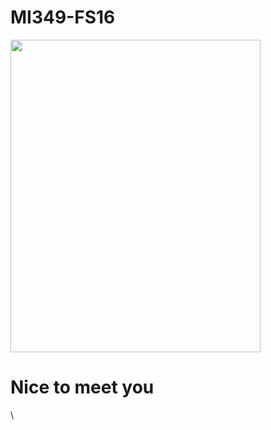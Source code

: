 # MI349-FS16
<!doctype html>
<html class="no-js" lang="en">
    <head>
        <meta charset="utf-8">
        <meta http-equiv="x-ua-compatible" content="ie=edge">
        <title>Grace Freeman MI349</title>
        <meta name="Media and Information Major, Graphic Design Minor" content="">
        <meta name="viewport" content="width=device-width, initial-scale=1">
        <link rel="stylesheet" href="css/new.css m  ">
        <script src="js/index.js"></script>
    </head>
    <body>
        <img src="profileimage.jpg" width="400" height="500" alt=""""/>
        <h1>Nice to meet you</h1>
    </body>
</html>
\
